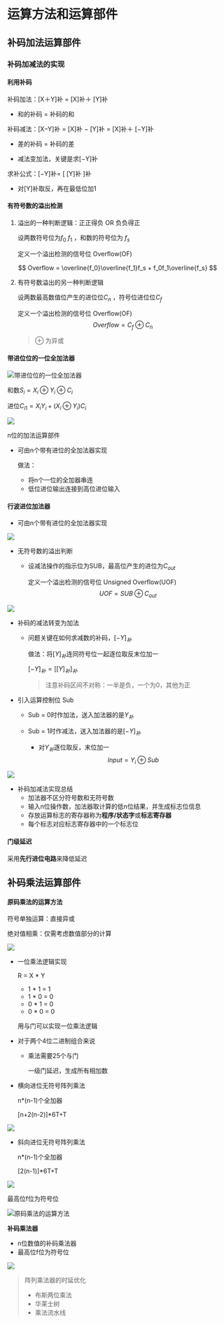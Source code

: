 # 运算方法和运算部件

## 补码加法运算部件

### 补码加减法的实现

#### 利用补码

补码加法：[X＋Y]补 = [X]补＋ [Y]补

- 和的补码 = 补码的和

补码减法：[X−Y]补 = [X]补 − [Y]补 = [X]补＋ [−Y]补

- 差的补码 = 补码的差

- 减法变加法，关键是求[−Y]补

求补公式：[−Y]补= [ [Y]补 ]补

- 对[Y]补取反，再在最低位加1

#### 有符号数的溢出检测

1. 溢出的一种判断逻辑：正正得负 OR 负负得正

   设两数符号位为$f_0$ $f_1$ ，和数的符号位为 $f_s$

   定义一个溢出检测的信号位 Overflow(OF)

$$
Overflow = \overline{f_0}\overline{f_1}f_s + f_0f_1\overline{f_s}
$$

2. 有符号数溢出的另一种判断逻辑

   设两数最高数值位产生的进位位$C_n$ ，符号位进位位$C_f$

   定义一个溢出检测的信号位 Overflow(OF)
   $$
   Overflow = C_f\oplus C_n
   $$

   > $\oplus$ 为异或

#### 带进位位的一位全加法器

![带进位位的一位全加法器](.\img\带进位位的一位全加法器.png)

和数$S_i = X_i\oplus Y_i\oplus C_i$

进位$C_{i1} = X_iY_i + (X_i\oplus Y_i)C_i$

 ![](C:\Users\Twinkler\Desktop\计算系统基础\img\带进位位的一位全加法器的真值表.png)

n位的加法运算部件

* 可由n个带有进位的全加法器实现

  做法：

  * 将n个一位的全加器串连
  * 低位进位输出连接到高位进位输入

#### 行波进位加法器

* 可由n个带有进位的全加法器实现

![](./img/行波进位加法器.png)

* 无符号数的溢出判断

  * 设减法操作的指示位为SUB，最高位产生的进位为$C_{out}$

    定义一个溢出检测的信号位 Unsigned Overflow(UOF)
    $$
    UOF = SUB\oplus C_{out}
    $$
    

![](./img/无符号数的加减法溢出.png)

* 补码的减法转变为加法

  * 问题关键在如何求减数的补码，$[-Y]_补$

    做法：将$[Y]_补$连同符号位一起逐位取反末位加一

    $[-Y]_补=[[Y]_补]_补$

    > 注意补码区间不对称：一半是负，一个为0，其他为正

* 引入运算控制位 Sub

  * Sub = 0时作加法，送入加法器的是$Y_补$

  * Sub = 1时作减法，送入加法器的是$[-Y]_补$

    * 对$Y_补$逐位取反，末位加一
      $$
      Input = Y_i\oplus Sub
      $$

![](./img/可加减的行波进位加法器.png)

* 补码加减法实现总结
  * 加法器不区分符号数和无符号数
  * 输入n位操作数，加法器取计算的低n位结果，并生成标志位信息
  * 存放运算标志的寄存器称为**程序/状态字**或**标志寄存器**
  * 每个标志对应标志寄存器中的一个标志位

#### 门级延迟

采用**先行进位电路**来降低延迟

## 补码乘法运算部件

#### 原码乘法的运算方法

符号单独运算：直接异或

绝对值相乘：仅需考虑数值部分的计算

![](./img/原码乘法.png)

* 一位乘法逻辑实现

  R = X * Y

  * 1 * 1 = 1
  * 1 * 0 = 0
  * 0 * 1 = 0
  * 0 * 0 = 0

  用与门可以实现一位乘法逻辑

* 对于两个4位二进制组合来说

  * 乘法需要25个与门

    一级门延迟，生成所有相加数

* 横向进位无符号阵列乘法

  n*(n-1)个全加器

  [n+2(n-2)]*6T+T

![](./img/横向无符号阵列乘法.png)

* 斜向进位无符号阵列乘法

  n*(n-1)个全加器

  [2(n-1)]*6T+T

![](./img/斜向进位无符号阵列乘法.png)

最高位f位为符号位

![原码乘法的运算方法](./img/原码乘法的运算方法.png)

**补码乘法器**

* n位数值的补码乘法器
* 最高位f位为符号位

![](./img/补码乘法器.png)

> 阵列乘法器的时延优化
>
> * 布斯两位乘法
> * 华莱士树
> * 乘法流水线
